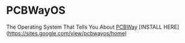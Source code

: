 # PCBWayOS
The Operating System That Tells You About [PCBWay](pcbway.com)
[INSTALL HERE] (https://sites.google.com/view/pcbwayos/home)
